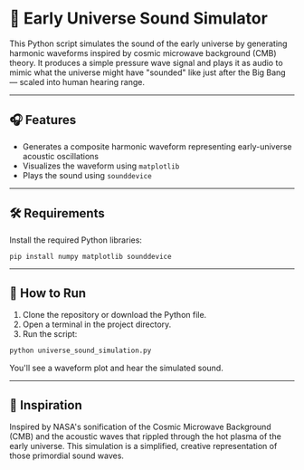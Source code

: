 # 🌌 Early Universe Sound Simulator

This Python script simulates the sound of the early universe by generating harmonic waveforms inspired by cosmic microwave background (CMB) theory. It produces a simple pressure wave signal and plays it as audio to mimic what the universe might have "sounded" like just after the Big Bang — scaled into human hearing range.

---

## 🎧 Features
- Generates a composite harmonic waveform representing early-universe acoustic oscillations
- Visualizes the waveform using `matplotlib`
- Plays the sound using `sounddevice`

---

## 🛠️ Requirements

Install the required Python libraries:

```bash
pip install numpy matplotlib sounddevice
``` 

--- 

## 🚀 How to Run
1. Clone the repository or download the Python file.
2. Open a terminal in the project directory.
3. Run the script:

```bash
python universe_sound_simulation.py
```
You'll see a waveform plot and hear the simulated sound.

---

## 📖 Inspiration
Inspired by NASA's sonification of the Cosmic Microwave Background (CMB) and the acoustic waves that rippled through the hot plasma of the early universe. This simulation is a simplified, creative representation of those primordial sound waves.
